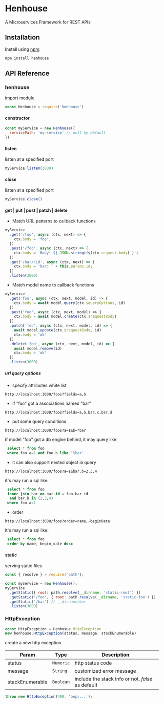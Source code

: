 # Henhouse
A Microservices Framework for REST APIs


## Installation

Install using [npm](https://www.npmjs.org/):

```sh
npm install henhouse
```

## API Reference

### henhouse
import module
```javascript
const Henhouse = require('henhouse')
```
#### constructor
```javascript
const myService = new Henhouse({
  servicePath: 'my-service' // null by default 
})
```

#### listen
listen at a specified port
```javascript
myService.listen(3000)
```

#### close
listen at a specified port
```javascript
myService.close()
```


#### get | put | post | patch | delete
* Match URL patterns to callback functions
```javascript
myService
  .get('/foo', async (ctx, next) => {
    ctx.body = 'foo';
  })
  .post('/foo', async (ctx, next) => {
    ctx.body = `Body: ${ JSON.stringify(ctx.request.body) }`;
  })
  .get('/bar/:id', async (ctx, next) => {
    ctx.body = 'bar: ' + this.params.id;
  })
  .listen(3000)
```

* Match model name to callback functions
```javascript
myService
  .get('foo', async (ctx, next, model, id) => {
    ctx.body = await model.query(ctx.$queryOptions, id)
  })
  .post('foo', async (ctx, next, model) => {
    ctx.body = await model.create(ctx.$requestBody)
  })
  .patch('foo', async (ctx, next, model, id) => {
    await model.update(ctx.$requestBody, id)
    ctx.body = 'ok'
  })
  .delete('foo', async (ctx, next, model, id) => {
    await model.remove(id)
    ctx.body = 'ok'
  })
  .listen(3000)
```

##### url query options
* specify attributes white list
```url
http://localhost:3000/foos?fields=a,b
```
* if "foo" got a associations named "bar"
```url
http://localhost:3000/foos?fields=a,b,bar.c,bar.d
```
* put some query conditions
```url
http://localhost:3000/foos?a=1&b=*bar
```
if model "foo" got a db engine behind, it may query like:
```sql
 select * from foo
 where foo.a=1 and foo.b like '%bar'
```
* it can also support nested object in query
```url
http://localhost:3000/foos?a=1&bar.b=2,3,4
```
it's may run a sql like:
```sql
 select * from foo
 inner join bar on bar.id = foo.bar_id
  and bar.b in (2,3,4)
 where foo.a=1
```
* order
```url
http://localhost:3000/foos?order=name,-beginDate
```
it's may run a sql like:
```sql
 select * from foo
 order by name, begin_date desc
```

#### static
 serving static files
```javascript
const { resolve } = require('path');

const myService = new Henhouse();
myService
  .getStatic({ root: path.resolve(__dirname, 'static-root') })
  .getStatic('/foo', { root: path.resolve(__dirname, 'static-foo') })
  .getStatic('/bar') // __dirname/bar
  .listen(3000)
```


### HttpException
```javascript
const HttpException = Henhosue.HttpException
new henhouse.HttpException(status, message, stackEnumerable)
```

create a new http exception

| Param           | Type                 | Description                              |
| --------------- | -------------------- | ---------------------------------------- |
| status          | <code>Numeric</code> | http status code                         |
| message         | <code>String</code>  | customized error message                 |
| stackEnumerable | <code>Boolean</code> | include the stack info or not. _false_ as default |

```javascript
throw new HttpException(400, 'oops...');
```
